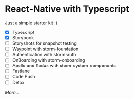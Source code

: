# React-Native with Typescript

Just a simple starter kit :)
- [x] Typescript
- [x] Storybook
- [ ] Storyshots for snapshot testing
- [ ] Waypoint with storm-foundation
- [ ] Authentication with storm-auth
- [ ] OnBoarding with storm-onboarding
- [ ] Apollo and Redux with storm-system-components
- [ ] Fastlane
- [ ] Code Push
- [ ] Detox

*More...*